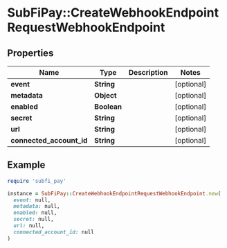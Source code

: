 # SubFiPay::CreateWebhookEndpointRequestWebhookEndpoint

## Properties

| Name | Type | Description | Notes |
| ---- | ---- | ----------- | ----- |
| **event** | **String** |  | [optional] |
| **metadata** | **Object** |  | [optional] |
| **enabled** | **Boolean** |  | [optional] |
| **secret** | **String** |  | [optional] |
| **url** | **String** |  | [optional] |
| **connected_account_id** | **String** |  | [optional] |

## Example

```ruby
require 'subfi_pay'

instance = SubFiPay::CreateWebhookEndpointRequestWebhookEndpoint.new(
  event: null,
  metadata: null,
  enabled: null,
  secret: null,
  url: null,
  connected_account_id: null
)
```


